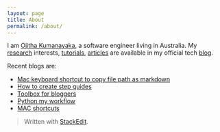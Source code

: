 ```yaml
---
layout: page
title: About
permalink: /about/
---
```


I am [Ojitha Kumanayaka](https://www.linkedin.com/in/ojitha), a software engineer living in Australia. My [research](https://ojitha.blogspot.com/p/research.html) interests, [tutorials](https://ojitha.blogspot.com/p/tutorials.html), [articles](https://ojitha.blogspot.com/p/articles.html) are available in my official tech [blog](https://ojitha.blogspot.com.au).

Recent blogs are:

- [Mac keyboard shortcut to copy file path as markdown](https://ojitha.blogspot.com/2020/06/macos-quick-action-to-copy-markdown.html)
- [How to create step guides](https://ojitha.blogspot.com/2020/05/annotated-screenshot-in-mac-preview.html)
- [Toolbox for bloggers](https://ojitha.blogspot.com/2020/05/animated-gif-for-blogger.html)
- [Python my workflow](https://ojitha.blogspot.com/2020/05/python-my-workflow.html)
- [MAC shortcuts](https://ojitha.blogspot.com/2020/04/mac-shortcuts.html)

> Written with [StackEdit](https://stackedit.io/).
<!--stackedit_data:
eyJoaXN0b3J5IjpbLTYwODAxMjc4OCwxOTg4NDAyNTI2XX0=
-->
